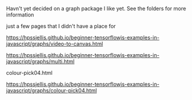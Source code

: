 Havn't yet decided on a graph package I like yet. See the folders for more information



just a few pages that I didn't have a place for




https://hpssjellis.github.io/beginner-tensorflowjs-examples-in-javascript/graphs/video-to-canvas.html


https://hpssjellis.github.io/beginner-tensorflowjs-examples-in-javascript/graphs/multi.html


colour-pick04.html


https://hpssjellis.github.io/beginner-tensorflowjs-examples-in-javascript/graphs/colour-pick04.html


